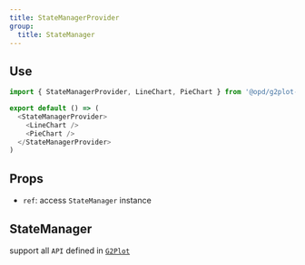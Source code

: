 ```yaml
---
title: StateManagerProvider
group:
  title: StateManager
---
```


## Use

```js
import { StateManagerProvider, LineChart, PieChart } from '@opd/g2plot-react'

export default () => (
  <StateManagerProvider>
    <LineChart />
    <PieChart />
  </StateManagerProvider>
)
```

## Props

- `ref`: access `StateManager` instance

## StateManager

support all `API` defined in [`G2Plot`](https://g2plot.antv.vision/en/docs/manual/advanced/state-and-charts-connetion)
